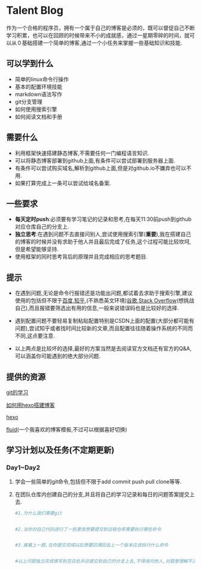 # Talent Blog

作为一个合格的程序员，拥有一个属于自己的博客是必须的，既可以督促自己不断学习积累，也可以在回顾的时候带来不小的成就感，通过一星期零碎的时间，就可以从０基础搭建一个简单的博客,通过一个小任务来掌握一些基础知识和技能.

## 可以学到什么

- 简单的linux命令行操作
- 基本的配置环境技能
- markdown语法写作
- git分支管理
- 如何使用搜索引擎
- 如何阅读文档和手册

## 需要什么

- 利用框架快速搭建静态博客,不需要任何一门编程语言知识.
- 可以将静态博客部署到github上面,有条件可以尝试部署到服务器上面.
- 有条件可以尝试购买域名,解析到github上面,但是对github.io不嫌弃也可以不用.
- 如果打算完成上一条可以尝试给域名备案.

## 一些要求

- **每天定时push**:必须要有学习笔记的记录和思考,在每天11:30前push到github对应仓库自己的分支上.
- **独立思考**:在遇到问题不去直接问别人,尝试使用搜索引擎(**重要**),我在搭建自己的博客的时候并没有求助于他人并且最后完成了任务,这个过程可能比较坎坷,但是希望能够坚持.
- 使用框架的同时思考背后的原理并且完成相应的思考题目.

## 提示

- 在遇到问题,无论是命令行报错还是功能出问题,都试着去求助于搜索引擎,建议使用的包括但不限于[百度](www.baidu.com),[知乎](https://zhihu.com/),(不熟悉英文环境)[谷歌](www.google.com),[Stack Overflow](https://stackoverflow.com/)(想挑战自己),而且报错要筛选出有用的信息,一般来说错误码也是比较好的选择.

- 遇到配置问题不要轻易复制粘贴配置特别是CSDN上面的配置(大部分都可能有问题),尝试知乎或者找时间比较新的文章,而且配置往往随着操作系统的不同而不同,这点要注意.

- 以上两点是比较坏的选择,最好的方案当然是去阅读官方文档还有官方的Q&A,可以涵盖你可能遇到的绝大部分问题.

  

## 提供的资源

[git的学习](https://www.liaoxuefeng.com/wiki/896043488029600)

[如何用hexo搭建博客](https://zhuanlan.zhihu.com/p/35668237)

[hexo](https://hexo.io/zh-cn/)

[fluid](https://github.com/fluid-dev/hexo-theme-fluid)(一个我喜欢的博客模板,不过可以根据喜好切换)

## 学习计划以及任务(不定期更新)

### Day1~Day2

1. 学会一些简单的git命令,包括但不限于add commit push pull clone等等.

2. 在团队仓库内创建自己的分支,并且将自己的学习记录和每日的问题答案提交上去.

   ```bash
   #1.为什么我们需要git
   
   
   #2.当你对自己代码进行了一些更改想要提交到远程仓库需要执行哪些命令
   
   
   #3.接着上一题,在你提交完成以后想要回溯回去上一个版本应该执行什么命令
   
   
   #以上问题独立完成填写到空白处并且提交到自己的分支上去,不得询问他人,对题意理解不清可以私戳
   ```

   
